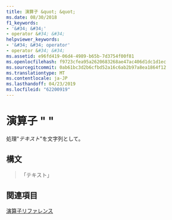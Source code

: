 ```yaml
---
title: 演算子 &quot; &quot;
ms.date: 08/30/2018
f1_keywords:
- '&#34; &#34;'
- operator &#34; &#34;
helpviewer_keywords:
- '&#34; &#34; operator'
- operator &#34; &#34;
ms.assetid: e96fd419-06d4-4989-b65b-7d3754f00f81
ms.openlocfilehash: f9723cfea95a2620683268ae47ac406d1dc1d1ec
ms.sourcegitcommit: 0ab61bc3d2b6cfbd52a16c6ab2b97a8ea1864f12
ms.translationtype: MT
ms.contentlocale: ja-JP
ms.lasthandoff: 04/23/2019
ms.locfileid: "62200919"
---
```

# <a name="operator-quot-quot"></a>演算子 &quot; &quot;

処理"*テキスト*"を文字列として。

## <a name="syntax"></a>構文

> 「テキスト」

## <a name="see-also"></a>関連項目

[演算子リファレンス](../../assembler/masm/operators-reference.md)<br/>